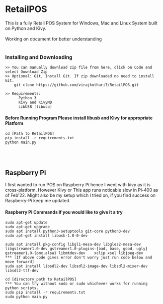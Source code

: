 # RetailPOS
This is a fully Retail POS System for Windows, Mac and Linux System built on Python and Kivy.
<br><br>
Working on document for better understanding
<br><br>
### Installing and Downloading 
    >> You can manually download zip file from here, click on Code and select Download Zip 
    >> Optional: Git, Install Git. If zip downloaded no need to install Git.
        git clone https://github.com/virajkothari7/RetailPOS.git

    >> Requirements: 
          Python 3
          Kivy and KivyMD
          LibUSB [libusb] 
#### Before Running Program Please install libusb and Kivy for appropriate Platform 
    cd [Path to RetailPOS]
    pip install -r requirements.txt
    python main.py
<br><br>
## Raspberry Pi 

I first wanted to run POS on Raspberry Pi hence I went with kivy as it is cross-platform. However Kivy or This app runs noticable slow in Pi-400 as of Feb'22. Might also be my setup which I tried on, if you find success on Raspberry-Pi keep me updated.

#### Raspberry Pi Commands if you would like to give it a try

    sudo apt-get update
    sudo apt-get upgrade
    sudo apt install python3-setuptools git-core python3-dev
    sudo apt-get install libusb-1.0-0-dev

    sudo apt install pkg-config libgl1-mesa-dev libgles2-mesa-dev	libgstreamer1.0-dev	gstreamer1.0-plugins-{bad, base, good, ugly}	gstreamer1.0-{omx,alsa} libmtdev-dev	xclip xsel libjpeg-dev
    *** [If above code gives error don't worry just run code below and move forward]
    sudo apt install libsdl2-dev libsdl2-image-dev libsdl2-mixer-dev libsdl2-ttf-dev
  
    cd [directory_path to RetailPOS]
    *** You can try without sudo or sudo whichever works for running python scripts.
    sudo pip install -r requirements.txt
    sudo python main.py
    
<br>

    
    
  
     
